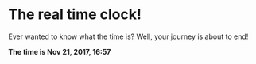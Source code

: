 # The real time clock!

Ever wanted to know what the time is? Well, your journey is about to end!

**The time is Nov 21, 2017, 16:57**